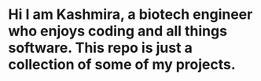 # Hi I am Kashmira, a biotech engineer who enjoys coding and all things software. This repo is just a collection of some of my projects.
